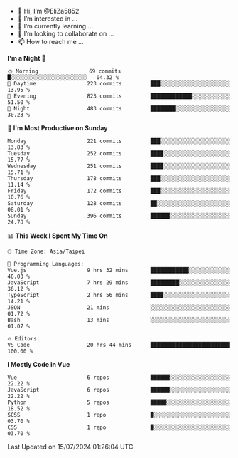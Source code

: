 - 👋 Hi, I’m @EliZa5852
- 👀 I’m interested in ...
- 🌱 I’m currently learning ...
- 💞️ I’m looking to collaborate on ...
- 📫 How to reach me ...

<!--START_SECTION:waka-->
**I'm a Night 🦉** 

```text
🌞 Morning                69 commits          █░░░░░░░░░░░░░░░░░░░░░░░░   04.32 % 
🌆 Daytime                223 commits         ███░░░░░░░░░░░░░░░░░░░░░░   13.95 % 
🌃 Evening                823 commits         █████████████░░░░░░░░░░░░   51.50 % 
🌙 Night                  483 commits         ████████░░░░░░░░░░░░░░░░░   30.23 % 
```
📅 **I'm Most Productive on Sunday** 

```text
Monday                   221 commits         ███░░░░░░░░░░░░░░░░░░░░░░   13.83 % 
Tuesday                  252 commits         ████░░░░░░░░░░░░░░░░░░░░░   15.77 % 
Wednesday                251 commits         ████░░░░░░░░░░░░░░░░░░░░░   15.71 % 
Thursday                 178 commits         ███░░░░░░░░░░░░░░░░░░░░░░   11.14 % 
Friday                   172 commits         ███░░░░░░░░░░░░░░░░░░░░░░   10.76 % 
Saturday                 128 commits         ██░░░░░░░░░░░░░░░░░░░░░░░   08.01 % 
Sunday                   396 commits         ██████░░░░░░░░░░░░░░░░░░░   24.78 % 
```


📊 **This Week I Spent My Time On** 

```text
🕑︎ Time Zone: Asia/Taipei

💬 Programming Languages: 
Vue.js                   9 hrs 32 mins       ████████████░░░░░░░░░░░░░   46.03 % 
JavaScript               7 hrs 29 mins       █████████░░░░░░░░░░░░░░░░   36.12 % 
TypeScript               2 hrs 56 mins       ████░░░░░░░░░░░░░░░░░░░░░   14.21 % 
JSON                     21 mins             ░░░░░░░░░░░░░░░░░░░░░░░░░   01.72 % 
Bash                     13 mins             ░░░░░░░░░░░░░░░░░░░░░░░░░   01.07 % 

🔥 Editors: 
VS Code                  20 hrs 44 mins      █████████████████████████   100.00 % 
```

**I Mostly Code in Vue** 

```text
Vue                      6 repos             ██████░░░░░░░░░░░░░░░░░░░   22.22 % 
JavaScript               6 repos             ██████░░░░░░░░░░░░░░░░░░░   22.22 % 
Python                   5 repos             █████░░░░░░░░░░░░░░░░░░░░   18.52 % 
SCSS                     1 repo              █░░░░░░░░░░░░░░░░░░░░░░░░   03.70 % 
CSS                      1 repo              █░░░░░░░░░░░░░░░░░░░░░░░░   03.70 % 
```




 Last Updated on 15/07/2024 01:26:04 UTC
<!--END_SECTION:waka-->
